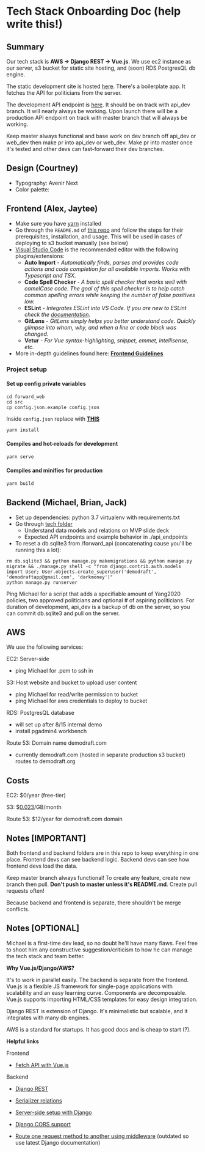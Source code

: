 # Tech Stack Onboarding Doc (help write this!)

## Summary

Our tech stack is **AWS -> Django REST -> Vue.js**. We use ec2 instance as our server, s3 bucket for static site hosting, and (soon) RDS PostgresQL db engine.

The static development site is hosted [here](http://humanityforward.s3-website-us-east-1.amazonaws.com). There's a boilerplate app. It fetches the API for politicians from the server.

The development API endpoint is [here](http://ec2-54-151-48-129.us-west-1.compute.amazonaws.comm). It should be on track with api_dev branch. It will nearly always be working. Upon launch there will be a production API endpoint on track with master branch that will always be working.

Keep master always functional and base work on dev branch off api_dev or web_dev then make pr into api_dev or web_dev. Make pr into master once it's tested and other devs can fast-forward their dev branches.

## Design (Courtney)

- Typography: Avenir Next
- Color palette: 

## Frontend (Alex, Jaytee)

- Make sure you have [yarn](https://classic.yarnpkg.com/en/docs/getting-started) installed
- Go through the `README.md` of [this repo](https://github.com/multiplegeorges/vue-cli-plugin-s3-deploy) and follow the steps for their prerequisites, installation, and usage. This will be used in cases of deploying to s3 bucket manually (see below)
- [Visual Studio Code](https://code.visualstudio.com/) is the recommended editor with the following plugins/extensions:
  - **Auto Import** - *Automatically finds, parses and provides code actions and code completion for all available imports. Works with Typescript and TSX.*
  - **Code Spell Checker** - *A basic spell checker that works well with camelCase code. The goal of this spell checker is to help catch common spelling errors while keeping the number of false positives low.*
  - **ESLint** - *Integrates ESLint into VS Code. If you are new to ESLint check the [documentation](https://eslint.org/).*
  - **GitLens** - *GitLens simply helps you better understand code. Quickly glimpse into whom, why, and when a line or code block was changed.*
  - **Vetur** - *For Vue syntax-highlighting, snippet, emmet, intellisense, etc.*
- More in-depth guidelines found here: **[Frontend Guidelines](https://docs.google.com/document/d/13D1f3rSPvM5YMqcQUdHwvcPw0sA0Hqfs_N4EYA5cMPs/edit?usp=sharing)**

### Project setup

#### Set up config private variables

```
cd forward_web
cd src
cp config.json.example config.json
```

Inside `config.json` replace with [**THIS**](https://gist.github.com/awexli/c9513713c924b8d45f5e5e4daca9fac5)

```javascript
yarn install
```

#### Compiles and hot-reloads for development

```javascript
yarn serve
```

#### Compiles and minifies for production

```javascript
yarn build
```

## Backend (Michael, Brian, Jack)

- Set up dependencies: python 3.7 virtualenv with requirements.txt
- Go through [tech folder](https://drive.google.com/drive/u/1/folders/1mzIpEBgastJnrVOOt-JvNQSlSmSnBuAp)
  - Understand data models and relations on MVP slide deck
  - Expected API endpoints and example behavior in ./api_endpoints
- To reset a db.sqlite3 from /forward_api (concatenating cause you'll be running this a lot):
```
rm db.sqlite3 && python manage.py makemigrations && python manage.py migrate && ./manage.py shell -c "from django.contrib.auth.models import User; User.objects.create_superuser('demodraft', 'demodraftapp@gmail.com', 'darkmoney')"
python manage.py runserver
```
Ping Michael for a script that adds a specifiable amount of Yang2020 policies, two approved politicians and optional # of aspiring politicians. For duration of development, api_dev is a backup of db on the server, so you can commit db.sqlite3 and pull on the server.

## AWS

We use the following services:

EC2: Server-side

- ping Michael for .pem to ssh in

S3: Host website and bucket to upload user content

- ping Michael for read/write permission to bucket
- ping Michael for aws credentials to deploy to bucket

RDS: PostgresQL database

- will set up after 8/15 internal demo
- install pgadmin4 workbench

Route 53: Domain name demodraft.com

- currently demodraft.com (hosted in separate production s3 bucket) routes to demodraft.org

## Costs

EC2: \$0/year (free-tier)

S3: \$[0.023](https://aws.amazon.com/s3/pricing/)/GB/month

Route 53: \$12/year for demodraft.com domain

## Notes \[IMPORTANT\]

Both frontend and backend folders are in this repo to keep everything in one place. Frontend devs can see backend logic. Backend devs can see how frontend devs load the data.

Keep master branch always functional! To create any feature, create new branch then pull. **Don't push to master unless it's README.md**. Create pull requests often!

Because backend and frontend is separate, there shouldn't be merge conflicts.

## Notes \[OPTIONAL\]

Michael is a first-time dev lead, so no doubt he'll have many flaws. Feel free to shoot him any constructive suggestion/criticism to how he can manage the tech stack and team better.

**Why Vue.js/Django/AWS?**

It's to work in parallel easily. The backend is separate from the frontend. Vue.js is a flexible JS framework for single-page applications with scalability and an easy learning curve. Components are decomposable. Vue.js supports importing HTML/CSS templates for easy design integration.

Django REST is extension of Django. It's minimalistic but scalable, and it integrates with many db engines.

AWS is a standard for startups. It has good docs and is cheap to start (?).

**Helpful links**

Frontend

- [Fetch API with Vue.js](https://rapidapi.com/blog/how-to-use-an-api-with-vue-js/)

Backend

- [Django REST](https://www.django-rest-framework.org/tutorial/quickstart/)

- [Serializer relations](https://www.django-rest-framework.org/api-guide/relations/)

- [Server-side setup with Django](https://www.youtube.com/watch?v=u0oEIqQV_-E)

- [Django CORS support](https://github.com/adamchainz/django-cors-headers#configuration)

- [Route one request method to another using middleware](https://www.guguweb.com/2014/06/25/put-and-delete-http-requests-with-django-and-jquery/#:~:text=Django%20does%20not%20put%20data,with%20GET%20or%20POST%20data.) (outdated so use latest Django documentation)


